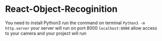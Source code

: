 # React-Object-Recoginition

You need to install Python3
  run the command on terminal `Python3 -m http.server` 
  your server will run on port 8000 `localhost:8000`
  allow access to your camera and your project will run
